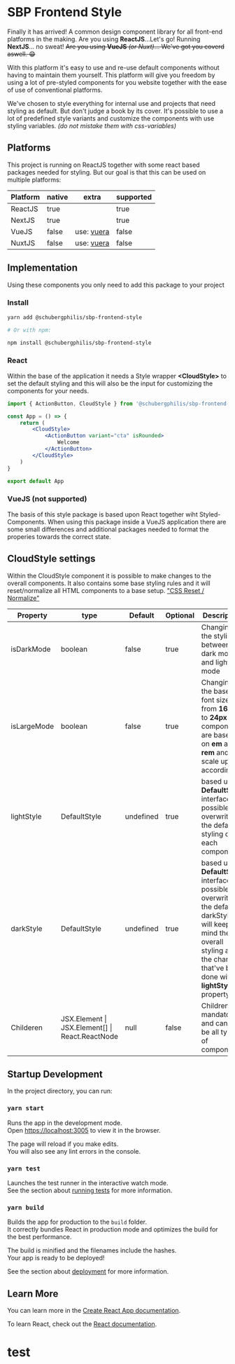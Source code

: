 # SBP Frontend Style

Finally it has arrived! A common design component library for all front-end platforms in the making. Are you using **ReactJS**...Let's go! Running **NextJS**... no sweat! ~~Are you using **VueJS** _(or Nuxt)_... We've got you coverd aswell. :grin:~~

With this platform it's easy to use and re-use default components without having to maintain them yourself. This platform will give you freedom by using a lot of pre-styled components for you website together with the ease of use of conventional platforms.

We've chosen to style everything for internal use and projects that need styling as default. But don't judge a book by its cover. It's possible to use a lot of predefined style variants and customize the components with use styling variables. _(do not mistake them with css-variables)_

## Platforms

This project is running on ReactJS together with some react based packages needed for styling. But our goal is that this can be used on multiple platforms:

| Platform | native | extra                                                     | supported |
| -------- | ------ | --------------------------------------------------------- | --------- |
| ReactJS  | true   |                                                           | true      |
| NextJS   | true   |                                                           | true      |
| VueJS    | false  | use: [vuera]("https://npmjs.org/package/vuera", '_blank') | false     |
| NuxtJS   | false  | use: [vuera]("http://npmjs.org/package/vuera", '_blank')  | false     |

## Implementation

Using these components you only need to add this package to your project

### Install

```bash
yarn add @schubergphilis/sbp-frontend-style

# Or with npm:

npm install @schubergphilis/sbp-frontend-style
```

### React

Within the base of the application it needs a Style wrapper **\<CloudStyle\>** to set the default styling and this will also be the input for customizing the components for your needs.

```jsx
import { ActionButton, CloudStyle } from '@schubergphilis/sbp-frontend-style'

const App = () => {
	return (
		<CloudStyle>
			<ActionButton variant="cta" isRounded>
				Welcome
			</ActionButton>
		</CloudStyle>
	)
}

export default App
```

### VueJS (not supported)

The basis of this style package is based upon React together wiht Styled-Components. When using this package inside a VueJS application there are some small differences and additional packages needed to format the properies towards the correct state.

## CloudStyle settings

Within the CloudStyle component it is possible to make changes to the overall components. It also contains some base styling rules and it will reset/normalize all HTML components to a base setup.
["CSS Reset / Normalize"]("https://www.joshwcomeau.com/css/custom-css-reset/", '_blank')

| Property    | type                                            | Default   | Optional | Description                                                                                                                                                                                        |
| ----------- | ----------------------------------------------- | --------- | -------- | -------------------------------------------------------------------------------------------------------------------------------------------------------------------------------------------------- |
| isDarkMode  | boolean                                         | false     | true     | Changing the styling between dark mode and light mode                                                                                                                                              |
| isLargeMode | boolean                                         | false     | true     | Changing the base font size from **16px** to **24px**. All components are based on **em** and **rem** and will scale up accordingly                                                                |
| lightStyle  | DefaultStyle                                    | undefined | true     | based upon **DefaultStyle** interface it's possible to overwrite the default styling of each component                                                                                             |
| darkStyle   | DefaultStyle                                    | undefined | true     | based upon **DefaultStyle** interface it's possible to overwrite the default darkStyle. It will keep in mind the overall styling and the changes that've been done within **lightStyle** property. |
| Childeren   | JSX.Element \| JSX.Element[] \| React.ReactNode | null      | false    | Children are mandatory and can can be all types of components                                                                                                                                      |

## Startup Development

In the project directory, you can run:

### `yarn start`

Runs the app in the development mode.\
Open [https://localhost:3005](https://localhost:3005) to view it in the browser.

The page will reload if you make edits.\
You will also see any lint errors in the console.

### `yarn test`

Launches the test runner in the interactive watch mode.\
See the section about [running tests](https://facebook.github.io/create-react-app/docs/running-tests) for more information.

### `yarn build`

Builds the app for production to the `build` folder.\
It correctly bundles React in production mode and optimizes the build for the best performance.

The build is minified and the filenames include the hashes.\
Your app is ready to be deployed!

See the section about [deployment](https://facebook.github.io/create-react-app/docs/deployment) for more information.

## Learn More

You can learn more in the [Create React App documentation](https://facebook.github.io/create-react-app/docs/getting-started).

To learn React, check out the [React documentation](https://reactjs.org/).

# test
